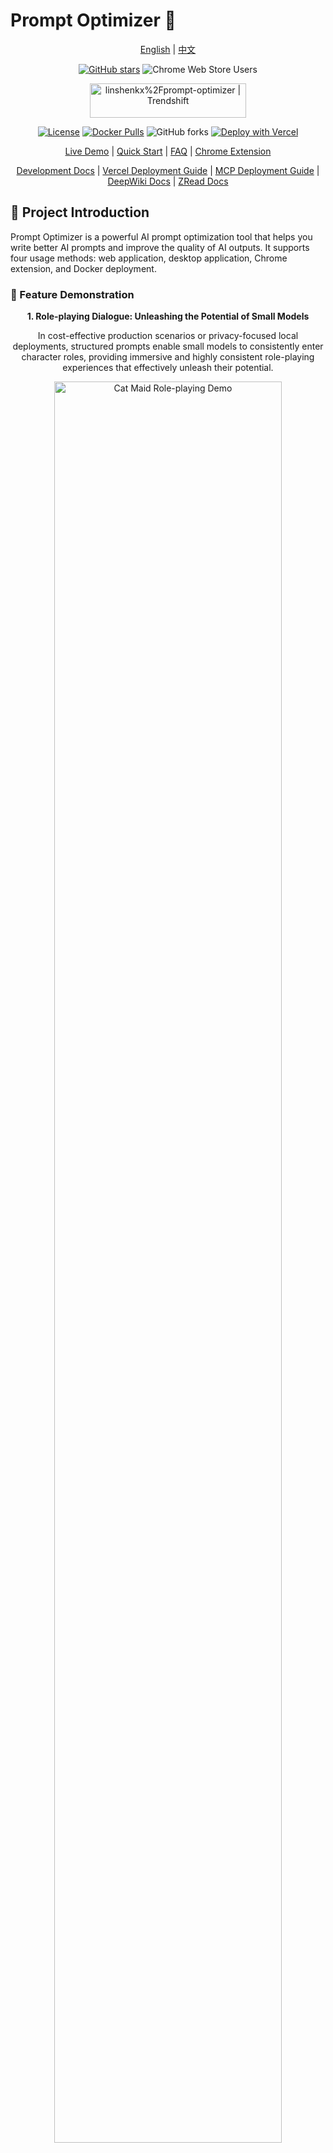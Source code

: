 # Prompt Optimizer 🚀

<div align="center">

[English](README_EN.md) | [中文](README.md)

[![GitHub stars](https://img.shields.io/github/stars/linshenkx/prompt-optimizer)](https://github.com/linshenkx/prompt-optimizer/stargazers)
![Chrome Web Store Users](https://img.shields.io/chrome-web-store/users/cakkkhboolfnadechdlgdcnjammejlna?style=flat&label=Chrome%20Users&link=https%3A%2F%2Fchromewebstore.google.com%2Fdetail%2F%25E6%258F%2590%25E7%25A4%25BA%25E8%25AF%258D%25E4%25BC%2598%25E5%258C%2596%25E5%2599%25A8%2Fcakkkhboolfnadechdlgdcnjammejlna)

<a href="https://trendshift.io/repositories/13813" target="_blank"><img src="https://trendshift.io/api/badge/repositories/13813" alt="linshenkx%2Fprompt-optimizer | Trendshift" style="width: 250px; height: 55px;" width="250" height="55"/></a>

[![License](https://img.shields.io/badge/license-MIT-blue.svg)](LICENSE)
[![Docker Pulls](https://img.shields.io/docker/pulls/linshen/prompt-optimizer)](https://hub.docker.com/r/linshen/prompt-optimizer)
![GitHub forks](https://img.shields.io/github/forks/linshenkx/prompt-optimizer?style=flat)
[![Deploy with Vercel](https://img.shields.io/badge/Vercel-indigo?style=flat&logo=vercel)](https://vercel.com/new/clone?repository-url=https%3A%2F%2Fgithub.com%2Flinshenkx%2Fprompt-optimizer)

[Live Demo](https://prompt.always200.com) | [Quick Start](#quick-start) | [FAQ](#faq) | [Chrome Extension](https://chromewebstore.google.com/detail/prompt-optimizer/cakkkhboolfnadechdlgdcnjammejlna)

[Development Docs](dev.md) | [Vercel Deployment Guide](docs/user/deployment/vercel_en.md) | [MCP Deployment Guide](docs/user/mcp-server_en.md) | [DeepWiki Docs](https://deepwiki.com/linshenkx/prompt-optimizer) | [ZRead Docs](https://zread.ai/linshenkx/prompt-optimizer)

</div>

## 📖 Project Introduction

Prompt Optimizer is a powerful AI prompt optimization tool that helps you write better AI prompts and improve the quality of AI outputs. It supports four usage methods: web application, desktop application, Chrome extension, and Docker deployment.

### 🎥 Feature Demonstration

<div align="center">
  <p><b>1. Role-playing Dialogue: Unleashing the Potential of Small Models</b></p>
  <p>In cost-effective production scenarios or privacy-focused local deployments, structured prompts enable small models to consistently enter character roles, providing immersive and highly consistent role-playing experiences that effectively unleash their potential.</p>
  <img src="images/demo/cat-maid-roleplay.png" alt="Cat Maid Role-playing Demo" width="85%">
  <br>
  <p><b>2. Knowledge Graph Extraction: Ensuring Production Environment Stability</b></p>
  <p>In production environments requiring programmatic processing, high-quality prompts can significantly reduce requirements for model intelligence, enabling more economical small models to stably output reliable specified formats. This tool aims to assist developers in quickly achieving this goal, thereby accelerating development, ensuring stability, and achieving cost reduction and efficiency improvement.</p>
  <img src="images/demo/knowledge-graph-extractor.png" alt="Knowledge Graph Extraction Demo" width="85%">
  <br>
  <p><b>3. Poetry Writing: Assisting Creative Exploration and Requirement Customization</b></p>
  <p>When facing a powerful AI, our goal is not just to get a "good" answer, but to get a "desired" unique answer. This tool can help users refine vague inspiration (like "write a poem") into specific requirements (about what theme, what imagery, what emotions), assisting you in exploring, discovering, and precisely expressing your creativity to co-create unique works with AI.</p>
  <img src="images/demo/poetry-writing.png" alt="Poetry Writing Demo" width="85%">
</div>

## ✨ Core Features

- 🎯 **Intelligent Optimization**: One-click prompt optimization with multi-round iterative improvements to enhance AI response accuracy
- 📝 **Dual Mode Optimization**: Support for both system prompt optimization and user prompt optimization to meet different usage scenarios
- 🔄 **Comparison Testing**: Real-time comparison between original and optimized prompts for intuitive demonstration of optimization effects
- 🤖 **Multi-model Integration**: Support for mainstream AI models including OpenAI, Gemini, DeepSeek, Zhipu AI, SiliconFlow, etc.
- 🔒 **Secure Architecture**: Pure client-side processing with direct data interaction with AI service providers, bypassing intermediate servers
- 📱 **Multi-platform Support**: Available as web application, desktop application, Chrome extension, and Docker deployment
- 🔐 **Access Control**: Password protection feature for secure deployment
- 🧩 **MCP Protocol Support**: Supports Model Context Protocol (MCP), enabling integration with MCP-compatible AI applications like Claude Desktop

## 🚀 Advanced Features Preview (Beta)

> **Preview Environment**: [https://prompt-dev.always200.com](https://prompt-dev.always200.com) | Experience new features and provide feedback

- 📊 **Context Variable Management**: Custom variables, multi-turn conversation testing, variable replacement preview
- 🛠️ **Function Calling Support**: Function Calling integration with support for OpenAI and Gemini tool calling
- 🎯 **Advanced Testing Mode**: More flexible prompt testing and debugging capabilities

*Note: Advanced features are currently in development and will be officially integrated into the main version in future releases*

## Quick Start

### 1. Use Online Version (Recommended)

Direct access: [https://prompt.always200.com](https://prompt.always200.com)

This is a pure frontend project with all data stored locally in your browser and never uploaded to any server, making the online version both safe and reliable to use.

### 2. Vercel Deployment
Method 1: One-click deployment to your own Vercel:
   [![Deploy with Vercel](https://vercel.com/button)](https://vercel.com/new/clone?repository-url=https%3A%2F%2Fgithub.com%2Flinshenkx%2Fprompt-optimizer)

Method 2: Fork the project and import to Vercel (Recommended):
   - First fork the project to your GitHub account
   - Then import the project to Vercel
   - This allows tracking of source project updates for easy syncing of new features and fixes
- Configure environment variables:
  - `ACCESS_PASSWORD`: Set access password to enable access restriction
  - `VITE_OPENAI_API_KEY` etc.: Configure API keys for various AI service providers
  
For more detailed deployment steps and important notes, please check:
- [Vercel Deployment Guide](docs/user/deployment/vercel_en.md)

### 3. Download Desktop Application
Download the latest version from [GitHub Releases](https://github.com/linshenkx/prompt-optimizer/releases). We provide both **installer** and **archive** formats for each platform.

- **Installer (Recommended)**: Such as `*.exe`, `*.dmg`, `*.AppImage`, etc. **Strongly recommended as it supports automatic updates**.
- **Archive**: Such as `*.zip`. Extract and use, but cannot auto-update.

**Core Advantages of Desktop Application**:
- ✅ **No CORS Limitations**: As a native desktop application, it completely eliminates browser Cross-Origin Resource Sharing (CORS) issues. This means you can directly connect to any AI service provider's API, including locally deployed Ollama or commercial APIs with strict security policies, for the most complete and stable functional experience.
- ✅ **Automatic Updates**: Versions installed through installers (like `.exe`, `.dmg`) can automatically check and update to the latest version.
- ✅ **Independent Operation**: No browser dependency, providing faster response and better performance.

### 4. Install Chrome Extension
1. Install from Chrome Web Store (may not be the latest version due to approval delays): [Chrome Web Store](https://chromewebstore.google.com/detail/prompt-optimizer/cakkkhboolfnadechdlgdcnjammejlna)
2. Click the icon to open the Prompt Optimizer

### 5. Docker Deployment
<details>
<summary>Click to view Docker deployment commands</summary>
```bash
# Run container (default configuration)
docker run -d -p 8081:80 --restart unless-stopped --name prompt-optimizer linshen/prompt-optimizer

# Run container (with API key configuration and password protection)
docker run -d -p 8081:80 \
  -e VITE_OPENAI_API_KEY=your_key \
  -e ACCESS_USERNAME=your_username \  # Optional, defaults to "admin"
  -e ACCESS_PASSWORD=your_password \  # Set access password
  --restart unless-stopped \
  --name prompt-optimizer \
  linshen/prompt-optimizer
```
</details>

### 6. Docker Compose Deployment
<details>
<summary>Click to view Docker Compose deployment steps</summary>
```bash
# 1. Clone the repository
git clone https://github.com/linshenkx/prompt-optimizer.git
cd prompt-optimizer

# 2. Optional: Create .env file for API keys and authentication
cat > .env << EOF
# API Key Configuration
VITE_OPENAI_API_KEY=your_openai_api_key
VITE_GEMINI_API_KEY=your_gemini_api_key
VITE_DEEPSEEK_API_KEY=your_deepseek_api_key
VITE_ZHIPU_API_KEY=your_zhipu_api_key
VITE_SILICONFLOW_API_KEY=your_siliconflow_api_key

# Basic Authentication (Password Protection)
ACCESS_USERNAME=your_username  # Optional, defaults to "admin"
ACCESS_PASSWORD=your_password  # Set access password
EOF

# 3. Start the service
docker compose up -d

# 4. View logs
docker compose logs -f

# 5. Access the service
Web Interface: http://localhost:8081
MCP Server: http://localhost:8081/mcp
```
</details>

You can also directly edit the docker-compose.yml file to customize your configuration:
<details>
<summary>Click to view docker-compose.yml example</summary>

```yaml
services:
  prompt-optimizer:
    # Use Docker Hub image
    image: linshen/prompt-optimizer:latest
    container_name: prompt-optimizer
    restart: unless-stopped
    ports:
      - "8081:80"  # Web application port (MCP server accessible via /mcp path)
    environment:
      - VITE_OPENAI_API_KEY=your_openai_key
      - VITE_GEMINI_API_KEY=your_gemini_key
      # Access Control (Optional)
      - ACCESS_USERNAME=admin
      - ACCESS_PASSWORD=your_password
```
</details>

### 7. MCP Server Usage Instructions
<details>
<summary>Click to view MCP Server usage instructions</summary>

Prompt Optimizer now supports the Model Context Protocol (MCP), enabling integration with AI applications that support MCP such as Claude Desktop.

When running via Docker, the MCP Server automatically starts and can be accessed via `http://ip:port/mcp`.

#### Environment Variable Configuration

MCP Server requires API key configuration to function properly. Main MCP-specific configurations:

```bash
# MCP Server Configuration
MCP_DEFAULT_MODEL_PROVIDER=openai  # Options: openai, gemini, deepseek, siliconflow, zhipu, custom
MCP_LOG_LEVEL=info                 # Log level
```

#### Using MCP in Docker Environment

In a Docker environment, the MCP Server runs alongside the web application. You can access the MCP service through the same port as the web application at the `/mcp` path.

For example, if you map the container's port 80 to port 8081 on the host:
```bash
docker run -d -p 8081:80 \
  -e VITE_OPENAI_API_KEY=your-openai-key \
  -e MCP_DEFAULT_MODEL_PROVIDER=openai \
  --name prompt-optimizer \
  linshen/prompt-optimizer
```

The MCP Server will then be accessible at `http://localhost:8081/mcp`.

#### Claude Desktop Integration Example

To use Prompt Optimizer in Claude Desktop, you need to add the service configuration to Claude Desktop's configuration file.

1. Find Claude Desktop's configuration directory:
   - Windows: `%APPDATA%\Claude\services`
   - macOS: `~/Library/Application Support/Claude/services`
   - Linux: `~/.config/Claude/services`

2. Edit or create the `services.json` file, adding the following content:

```json
{
  "services": [
    {
      "name": "Prompt Optimizer",
      "url": "http://localhost:8081/mcp"
    }
  ]
}
```

Make sure to replace `localhost:8081` with the actual address and port where you've deployed Prompt Optimizer.

#### Available Tools

- **optimize-user-prompt**: Optimize user prompts to improve LLM performance
- **optimize-system-prompt**: Optimize system prompts to improve LLM performance
- **iterate-prompt**: Iteratively improve mature prompts based on specific requirements

For more detailed information, please refer to the [MCP Server User Guide](docs/user/mcp-server_en.md).
</details>

## ⚙️ API Key Configuration

<details>
<summary>Click to view API key configuration methods</summary>

### Method 1: Via Interface (Recommended)
1. Click the "⚙️Settings" button in the upper right corner
2. Select the "Model Management" tab
3. Click on the model you need to configure (such as OpenAI, Gemini, DeepSeek, etc.)
4. Enter the corresponding API key in the configuration box
5. Click "Save"

Supported models: OpenAI, Gemini, DeepSeek, Zhipu AI, SiliconFlow, Custom API (OpenAI compatible interface)

In addition to API keys, you can configure advanced LLM parameters for each model individually. These parameters are configured through a field called `llmParams`, which allows you to specify any parameters supported by the LLM SDK in key-value pairs for fine-grained control over model behavior.

**Advanced LLM Parameter Configuration Examples:**
- **OpenAI/Compatible APIs**: `{"temperature": 0.7, "max_tokens": 4096, "timeout": 60000}`
- **Gemini**: `{"temperature": 0.8, "maxOutputTokens": 2048, "topP": 0.95}`
- **DeepSeek**: `{"temperature": 0.5, "top_p": 0.9, "frequency_penalty": 0.1}`

For more detailed information about `llmParams` configuration, please refer to the [LLM Parameters Configuration Guide](docs/developer/llm-params-guide.md).

### Method 2: Via Environment Variables
Configure environment variables through the `-e` parameter when deploying with Docker:

```bash
-e VITE_OPENAI_API_KEY=your_key
-e VITE_GEMINI_API_KEY=your_key
-e VITE_DEEPSEEK_API_KEY=your_key
-e VITE_ZHIPU_API_KEY=your_key
-e VITE_SILICONFLOW_API_KEY=your_key

# Multiple Custom Models Configuration (Unlimited Quantity)
-e VITE_CUSTOM_API_KEY_ollama=dummy_key
-e VITE_CUSTOM_API_BASE_URL_ollama=http://localhost:11434/v1
-e VITE_CUSTOM_API_MODEL_ollama=qwen2.5:7b
```

> 📖 **Detailed Configuration Guide**: See [Multiple Custom Models Documentation](./docs/user/multi-custom-models_en.md) for complete configuration methods and advanced usage

</details>

## Local Development
For detailed documentation, see [Development Documentation](dev.md)

<details>
<summary>Click to view local development commands</summary>

```bash
# 1. Clone the project
git clone https://github.com/linshenkx/prompt-optimizer.git
cd prompt-optimizer

# 2. Install dependencies
pnpm install

# 3. Start development server
pnpm dev               # Main development command: build core/ui and run web app
pnpm dev:web          # Run web app only
pnpm dev:fresh        # Complete reset and restart development environment
```
</details>

## 🗺️ Roadmap

- [x] Basic feature development
- [x] Web application release
- [x] Chrome extension release
- [x] Internationalization support
- [x] Support for system prompt optimization and user prompt optimization
- [x] Desktop application release
- [x] MCP service release
- [x] Advanced mode: Variable management, context testing, function calling
- [ ] Support for image input and multimodal processing
- [ ] Support for workspace/project management
- [ ] Support for prompt favorites and template management

For detailed project status, see [Project Status Document](docs/project-status.md)

## 📖 Related Documentation

- [Documentation Index](docs/README.md) - Index of all documentation
- [Technical Development Guide](docs/developer/technical-development-guide.md) - Technology stack and development specifications
- [LLM Parameters Configuration Guide](docs/developer/llm-params-guide.md) - Detailed guide for advanced LLM parameter configuration
- [Project Structure](docs/developer/project-structure.md) - Detailed project structure description
- [Project Status](docs/project/project-status.md) - Current progress and plans
- [Product Requirements](docs/project/prd.md) - Product requirements document
- [Vercel Deployment Guide](docs/user/deployment/vercel_en.md) - Detailed instructions for Vercel deployment

## Star History

<a href="https://star-history.com/#linshenkx/prompt-optimizer&Date">
 <picture>
   <source media="(prefers-color-scheme: dark)" srcset="https://api.star-history.com/svg?repos=linshenkx/prompt-optimizer&type=Date&theme=dark" />
   <source media="(prefers-color-scheme: light)" srcset="https://api.star-history.com/svg?repos=linshenkx/prompt-optimizer&type=Date" />
   <img alt="Star History Chart" src="https://api.star-history.com/svg?repos=linshenkx/prompt-optimizer&type=Date" />
 </picture>
</a>

## FAQ

<details>
<summary>Click to view frequently asked questions</summary>

### API Connection Issues

#### Q1: Why can't I connect to the model service after configuring the API key?
**A**: Most connection failures are caused by **Cross-Origin Resource Sharing (CORS)** issues. As this project is a pure frontend application, browsers block direct access to API services from different origins for security reasons. Model services will reject direct requests from browsers if CORS policies are not correctly configured.

#### Q2: How to solve Ollama connection issues?
**A**: Ollama fully supports the OpenAI standard interface, just configure the correct CORS policy:
1. Set environment variable `OLLAMA_ORIGINS=*` to allow requests from any origin
2. If issues persist, set `OLLAMA_HOST=0.0.0.0:11434` to listen on any IP address

#### Q3: How to solve CORS issues with commercial APIs (such as Nvidia's DS API, ByteDance's Volcano API)?
**A**: These platforms typically have strict CORS restrictions. Recommended solutions:

1. **Use Desktop Application** (Most Recommended)
   - Desktop app has no CORS restrictions as a native application
   - Can directly connect to any API service, including locally deployed models
   - Provides the most complete and stable feature experience
   - Download from [GitHub Releases](https://github.com/linshenkx/prompt-optimizer/releases)

2. **Use Docker Deployment** (Server-side solution)
   - Docker deployment runs on the server side with no browser CORS restrictions
   - Supports internal network environments, data stays within your network
   - Request flow: Docker container → Model service provider

3. **Use Self-deployed API Proxy Service** (Professional solution)
   - Deploy open-source API aggregation/proxy tools like OneAPI, NewAPI
   - Configure as custom API endpoint in settings
   - Request flow: Browser → Proxy service → Model service provider
   - Full control over security policies and access permissions

#### Q4: I have correctly configured CORS policies for my local model (like Ollama), why can't I still connect using the online version?
**A**: This is caused by the browser's **Mixed Content security policy**. For security reasons, browsers block secure HTTPS pages (like the online version) from sending requests to insecure HTTP addresses (like your local Ollama service).

**Solutions**:
To bypass this limitation, you need to have the application and API under the same protocol (e.g., both HTTP). We recommend the following approaches:
1. **Use the desktop version**: Desktop applications have no browser restrictions and are the most stable and reliable way to connect to local models.
2. **Docker deployment**: Docker deployment also uses HTTP
3. **Use Chrome extension**: Extensions can bypass some security restrictions in certain situations.

</details>


## 🤝 Contributing

<details>
<summary>Click to view contribution guidelines</summary>

1. Fork the repository
2. Create a feature branch (`git checkout -b feature/AmazingFeature`)
3. Commit your changes (`git commit -m 'Add some feature'`)
4. Push to the branch (`git push origin feature/AmazingFeature`)
5. Open a Pull Request

Tip: When developing with Cursor tool, it is recommended to do the following before committing:
1. Use the "CodeReview" rule for review
2. Check according to the review report format:
   - Overall consistency of changes
   - Code quality and implementation method
   - Test coverage
   - Documentation completeness
3. Optimize based on review results before submitting

</details>

## 👏 Contributors

Thanks to all the developers who have contributed to this project!

<a href="https://github.com/linshenkx/prompt-optimizer/graphs/contributors">
  <img src="https://contrib.rocks/image?repo=linshenkx/prompt-optimizer" alt="Contributors" />
</a>

## 📄 License

This project is licensed under the [MIT](LICENSE) License.

---

If this project is helpful to you, please consider giving it a Star ⭐️

## 👥 Contact Us

- Submit an Issue
- Create a Pull Request
- Join the discussion group 